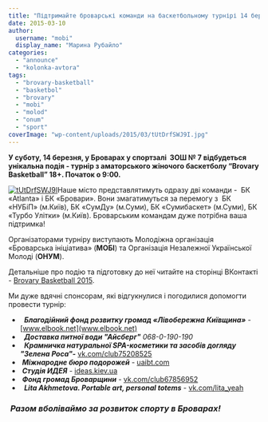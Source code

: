 ```yaml
---
title: "Підтримайте броварські команди на баскетбольному турнірі 14 березня"
date: 2015-03-10
author: 
  username: "mobi"
  display_name: "Марина Рубайло"
categories: 
  - "announce"
  - "kolonka-avtora"
tags: 
  - "brovary-basketball"
  - "basketbol"
  - "brovary"
  - "mobi"
  - "molod"
  - "onum"
  - "sport"
coverImage: "wp-content/uploads/2015/03/tUtDrfSWJ9I.jpg"
---
```


**У суботу, 14 березня, у Броварах у спортзалі  ЗОШ № 7 відбудеться унікальна подія - турнір з аматорського жіночого баскетболу “Brovary Basketball” 18+. Початок о 9:00.**

[![tUtDrfSWJ9I](https://mpz.brovary.org/wp-content/uploads/2015/03/tUtDrfSWJ9I.jpg)](https://mpz.brovary.org/wp-content/uploads/2015/03/tUtDrfSWJ9I.jpg)Наше місто представлятимуть одразу дві команди -  БК «Atlanta» і БК «Бровари». Вони змагатимуться за перемогу з  БК «НУБіП» (м.Київ), БК «СумДу» (м.Суми), БК «Сумибаскет» (м.Суми), БК «Турбо Улітки» (м.Київ). Броварським командам дуже потрібна ваша підтримка!

Організаторами турніру виступають Молодіжна організація «Броварська ініціатива» (**МОБІ**) та Організація Незалежної Української Молоді (**ОНУМ**).

Детальніше про подію та підготовку до неї читайте на сторінці ВКонтакті - [Brovary Basketball 2015](https://vk.com/brovary_basketball_15).

Ми дуже вдячні спонсорам, які відгукнулися і погодилися допомогти провести турнір:

-   **_Благодійний фонд розвитку громад «Лівобережна_** **_Київщина»_** - [www.elbook.net](www.elbook.net)
-   **_Доставка питної води "Айсберг"_** _068-0-190-190_
-   **_Крамничка натуральної SPA-косметики та засобів догляду "Зелена Роса"-_** [vk.com/club75208525](vk.com/club75208525)
-  **_Міжнародне бюро подорожей_** - [uaibt.com](http://uaibt.com)
-  **_Студія ИДЕЯ_** - [ideas.kiev.ua](http://ideas.kiev.ua)
-  **_Фонд громад Броварщини_** - [vk.com/club67856952](vk.com/club67856952)
-   **_Lita Akhmetova. Portable art, personal totems_** - [vk.com/lita\_yeah](vk.com/lita_yeah)

###  _Разом вболіваймо за розвиток спорту в Броварах!_
